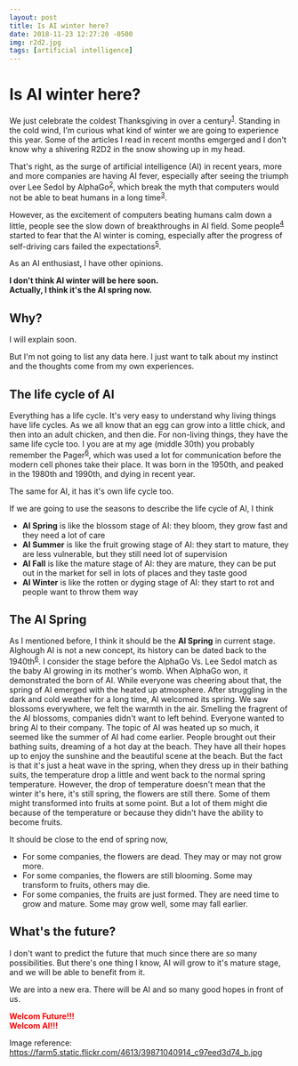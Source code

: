 ```yaml
---
layout: post
title: Is AI winter here?
date: 2018-11-23 12:27:20 -0500
img: r2d2.jpg
tags: [artificial intelligence]
---
```


# Is AI winter here?

We just celebrate the coldest Thanksgiving in over a century<sup>[1](https://www.nbcnews.com/news/us-news/thanksgiving-day-will-be-coldest-over-century-millions-us-n938926)</sup>. Standing in the cold wind, I'm curious what kind of winter we are going to experience this year. Some of the articles I read in recent months emgerged and I don't know why a shivering R2D2 in the snow showing up in my head.     

That's right, as the surge of artificial intelligence (AI) in recent years, more and more companies are having AI fever, especially after seeing the triumph over Lee Sedol by AlphaGo<sup>[2](https://en.wikipedia.org/wiki/AlphaGo_versus_Lee_Sedol)</sup>, which break the myth that computers would not be able to beat humans in a long time<sup>[3](https://www.wired.com/2014/05/the-world-of-computer-go/)</sup>.

However, as the excitement of computers beating humans calm down a little, people see the slow down of breakthroughs in AI field. Some people<sup>[4](https://blog.piekniewski.info/2018/05/28/ai-winter-is-well-on-its-way/)</sup> started to fear that the AI winter is coming, especially after the progress of self-driving cars failed the expectations<sup>[5](https://www.dmv.ca.gov/portal/dmv/detail/vr/autonomous/disengagement_report_2017)</sup>.    

As an AI enthusiast, I have other opinions.  

**I don't think AI winter will be here soon.**    
**Actually, I think it's the AI spring now.**

## Why?

I will explain soon.

But I'm not going to list any data here. I just want to talk about my instinct and the thoughts come from my own experiences.


## The life cycle of AI


Everything has a life cycle. It's very easy to understand why living things have life cycles. As we all know that an egg can grow into a little chick, and then into an adult chicken, and then die. For non-living things, they have the same life cycle too. I you are at my age (middle 30th) you probably remember the Pager<sup>[6](https://en.wikipedia.org/wiki/Pager)</sup>, which was used a lot for communication before the modern cell phones take their place. It was born in the 1950th, and peaked in the 1980th and 1990th, and dying in recent year.   

The same for AI, it has it's own life cycle too.   

If we are going to use the seasons to describe the life cycle of AI, I think
- **AI Spring** is like the blossom stage of AI: they bloom, they grow fast and they need a lot of care
- **AI Summer** is like the fruit growing stage of AI: they start to mature, they are less vulnerable, but they still need lot of supervision
- **AI Fall** is like the mature stage of AI: they are mature, they can be put out in the market for sell in lots of places and they taste good
- **AI Winter** is like the rotten or dyging stage of AI: they start to rot and people want to throw them way


## The AI Spring

As I mentioned before, I think it should be the **AI Spring** in current stage. Alghough AI is not a new concept, its history can be dated back to the 1940th<sup>[6](https://en.wikipedia.org/wiki/Artificial_intelligence#History)</sup>. I consider the stage before the AlphaGo Vs. Lee Sedol match as the baby AI growing in its mother's womb. When AlphaGo won, it demonstrated the born of AI. While everyone was cheering about that, the spring of AI emerged with the heated up atmosphere. After struggling in the dark and cold weather for a long time, AI welcomed its spring. We saw blossoms everywhere, we felt the warmth in the air. Smelling the fragrent of the AI blossoms, companies didn't want to left behind. Everyone wanted to bring AI to their company. The topic of AI was heated up so much, it seemed like the summer of AI had come earlier. People brought out their bathing suits, dreaming of a hot day at the beach. They have all their hopes up to enjoy the sunshine and the beautiful scene at the beach. But the fact is that it's just a heat wave in the spring, when they dress up in their bathing suits, the temperature drop a little and went back to the normal spring temperature. However, the drop of temperature doesn't mean that the winter it's here, it's still spring, the flowers are still there. Some of them might transformed into fruits at some point. But a lot of them might die because of the temperature or because they didn't have the ability to become fruits.    

It should be close to the end of spring now,
- For some companies, the flowers are dead. They may or may not grow more.
- For some companies, the flowers are still blooming. Some may transform to fruits, others may die.
- For some companies, the fruits are just formed. They are need time to grow and mature. Some may grow well, some may fall earlier.



## What's the future?

I don't want to predict the future that much since there are so many possibilities. But there's one thing I know, AI will grow to it's mature stage, and we will be able to benefit from it.   

We are into a new era. There will be AI and so many good hopes in front of us.   

<span style="color:red">**Welcom Future!!!**</span>  
<span style="color:red">**Welcom AI!!!**</span>

Image reference:   
https://farm5.static.flickr.com/4613/39871040914_c97eed3d74_b.jpg
